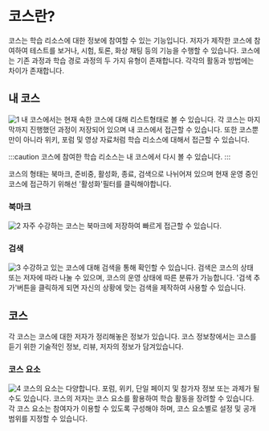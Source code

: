 # 코스란?
코스는 학습 리소스에 대한 정보에 참여할 수 있는 기능입니다. 저자가 제작한 코스에 참여하여 테스트를 보거나, 시험, 토론, 화상 채팅 등의 기능을 수행할 수 있습니다. 코스에는 기존 과정과 학습 경로 과정의 두 가지 유형이 존재합니다. 각각의 활동과 방법에는 차이가 존재합니다.

## 내 코스
![1](/user-img/course/mycourse.png)
내 코스에서는 현재 속한 코스에 대해 리스트형태로 볼 수 있습니다. 각 코스는 마지막까지 진행했던 과정이 저장되어 있으며 내 코스에서 접근할 수 있습니다. 또한 코스뿐만이 아니라 위키, 포럼 및 영상 자료처럼 학습 리소스에 대해서 접근할 수 있습니다.

:::caution
코스에 참여한 학습 리소스는 내 코스에서 다시 볼 수 있습니다.
:::

코스의 형태는 북마크, 준비중, 활성화, 종료, 검색으로 나뉘어져 있으며 현재 운영 중인 코스에 접근하기 위해선 '활성화'필터를 클릭해야합니다.

### 북마크
![2](/user-img/course/bookmark.png)
자주 수강하는 코스는 북마크에 저장하여 빠르게 접근할 수 있습니다.

### 검색
![3](/user-img/course/search.png)
수강하고 있는 코스에 대해 검색을 통해 확인할 수 있습니다. 검색은 코스의 상태 또는 저자에 따라 나눌 수 있으며, 코스의 운영 상태에 따른 분류가 가능합니다. '검색 추가'버튼을 클릭하게 되면 자신의 상황에 맞는 검색을 제작하여 사용할 수 있습니다.

## 코스
각 코스는 코스에 대한 저자가 정리해놓은 정보가 있습니다. 코스 정보창에서는 코스를 듣기 위한 기술적인 정보, 리뷰, 저자의 정보가 담겨있습니다.

### 코스 요소
![4](/user-img/course/coursemenu.png)
코스의 요소는 다양합니다. 포럼, 위키, 단일 페이지 및 참가자 정보 또는 과제가 될 수도 있습니다. 코스의 저자는 코스 요소를 활용하여 학습 활동을 장려할 수 있습니다. 각 코스 요소는 참여자가 이용할 수 있도록 구성해야 하며, 코스 요소별로 설정 및 공개 범위를 지정할 수 있습니다. 